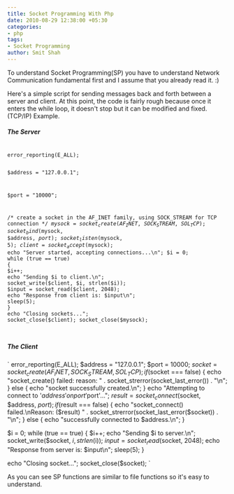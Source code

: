```yaml
---
title: Socket Programming With Php
date: 2010-08-29 12:38:00 +05:30
categories:
- php
tags:
- Socket Programming
author: Smit Shah
---
```


To understand Socket Programming(SP) you have to understand Network Communication fundamental first and I assume that you already read it. :)

Here's a simple script for sending messages back and forth between a server and client.  At this point, the code is fairly rough because once it enters the while loop, it doesn't stop but it can be modified and fixed.(TCP/IP) Example.


##### The Server

<code>
error_reporting(E_ALL);

$address = "127.0.0.1";

$port = "10000";

/* create a socket in the AF_INET family, using SOCK_STREAM for TCP connection */
$mysock = socket_create(AF_INET, SOCK_STREAM, SOL_TCP);
socket_bind($mysock, $address, $port);
socket_listen($mysock, 5);
$client = socket_accept($mysock);
echo "Server started, accepting connections...\n";
$i = 0;
while (true == true)
{
    $i++;
    echo "Sending $i to client.\n";
    socket_write($client, $i, strlen($i));
    $input = socket_read($client, 2048);
    echo "Response from client is: $input\n";
    sleep(5);
}
echo "Closing sockets...";
socket_close($client);
socket_close($mysock);

</code>




##### The Client
`
error_reporting(E_ALL);
$address = "127.0.0.1";
$port = 10000;
$socket = socket_create(AF_INET, SOCK_STREAM, SOL_TCP);
if ($socket === false) {
    echo "socket_create() failed: reason: " . socket_strerror(socket_last_error()) . "\n";
} else {
    echo "socket successfully created.\n";
}
echo "Attempting to connect to '$address' on port '$port'...";
$result = socket_connect($socket, $address, $port);
if ($result === false) {
    echo "socket_connect() failed.\nReason: ($result) " . socket_strerror(socket_last_error($socket)) . "\n";
} else {
    echo "successfully connected to $address.\n";
}

$i = 0;
while (true == true)
{
    $i++;
    echo "Sending $i to server.\n";
    socket_write($socket, $i, strlen($i));
    $input = socket_read($socket, 2048);
    echo "Response from server is: $input\n";
    sleep(5);
}

echo "Closing socket...";
socket_close($socket);
`

As you can see SP functions are similar to file functions so it's easy to understand.